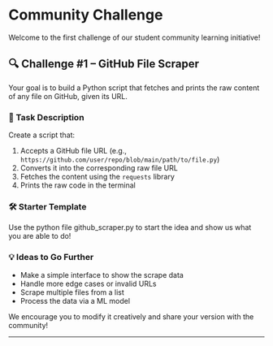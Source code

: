 

# Community Challenge 

Welcome to the first challenge of our student community learning initiative!

## 🔍 Challenge #1 – GitHub File Scraper

Your goal is to build a Python script that fetches and prints the raw content of any file on GitHub, given its URL.

### 🎯 Task Description

Create a script that:
1. Accepts a GitHub file URL (e.g., `https://github.com/user/repo/blob/main/path/to/file.py`)
2. Converts it into the corresponding raw file URL
3. Fetches the content using the `requests` library
4. Prints the raw code in the terminal

### 🛠 Starter Template

Use the python file github_scraper.py to start the idea and show us what you are able to do!

### 💡 Ideas to Go Further

- Make a simple interface to show the scrape data
- Handle more edge cases or invalid URLs
- Scrape multiple files from a list
- Process the data via a ML model

We encourage you to modify it creatively and share your version with the community!

---